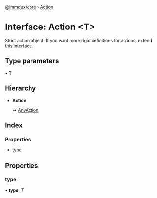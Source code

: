 [@immdux/core](../README.md) › [Action](action.md)

# Interface: Action <**T**>

Strict action object. If you want more rigid definitions
for actions, extend this interface.

## Type parameters

▪ **T**

## Hierarchy

* **Action**

  ↳ [AnyAction](anyaction.md)

## Index

### Properties

* [type](action.md#type)

## Properties

###  type

• **type**: *T*
